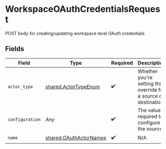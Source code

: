# WorkspaceOAuthCredentialsRequest

POST body for creating/updating workspace level OAuth credentials


## Fields

| Field                                                            | Type                                                             | Required                                                         | Description                                                      |
| ---------------------------------------------------------------- | ---------------------------------------------------------------- | ---------------------------------------------------------------- | ---------------------------------------------------------------- |
| `actor_type`                                                     | [shared.ActorTypeEnum](../../models/shared/actortypeenum.md)     | :heavy_check_mark:                                               | Whether you're setting this override for a source or destination |
| `configuration`                                                  | *Any*                                                            | :heavy_check_mark:                                               | The values required to configure the source.                     |
| `name`                                                           | [shared.OAuthActorNames](../../models/shared/oauthactornames.md) | :heavy_check_mark:                                               | N/A                                                              |